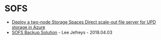 # SOFS

* [Deploy a two-node Storage Spaces Direct scale-out file server for UPD storage in Azure](https://learn.microsoft.com/en-us/windows-server/remote/remote-desktop-services/rds-storage-spaces-direct-deployment)
* [SOFS Backup Solution](https://leeejeffries.com/fslogix-on-a-scale-out-file-server-backup-solution-2) - Lee Jefreys - 2018.04.03